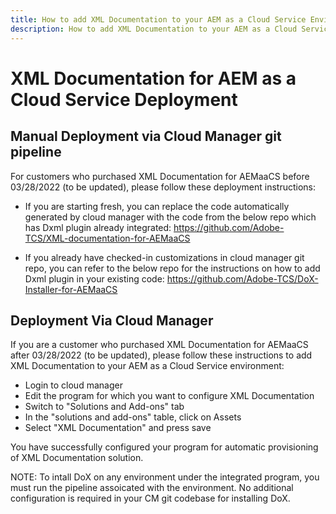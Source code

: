 ```yaml
---
title: How to add XML Documentation to your AEM as a Cloud Service Environment
description: How to add XML Documentation to your AEM as a Cloud Service Environment
---
```

# XML Documentation for AEM as a Cloud Service Deployment

## Manual Deployment via Cloud Manager git pipeline

For customers who purchased XML Documentation for AEMaaCS before 03/28/2022 (to be updated), please follow these deployment instructions: 

* If you are starting fresh, you can replace the code automatically generated by cloud manager with the code from the below repo which has Dxml plugin already integrated: https://github.com/Adobe-TCS/XML-documentation-for-AEMaaCS

* If you already have checked-in customizations in cloud manager git repo, you can refer to the below repo for the instructions on how to add Dxml plugin in your existing code: https://github.com/Adobe-TCS/DoX-Installer-for-AEMaaCS

## Deployment Via Cloud Manager

If you are a customer who purchased XML Documentation for AEMaaCS after 03/28/2022 (to be updated), please follow these instructions to add XML Documentation to your AEM as a Cloud Service environment:

- Login to cloud manager 
- Edit the program for which you want to configure XML Documentation
- Switch to "Solutions and Add-ons" tab
- In the "solutions and add-ons" table, click on Assets
- Select "XML Documentation" and press save

You have successfully configured your program for automatic provisioning of XML Documentation solution.

NOTE: To intall DoX on any environment under the integrated program, you must run the pipeline assoicated with the environment. No additional configuration is required in your CM git codebase for installing DoX.

